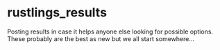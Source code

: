 # rustlings_results
Posting results in case it helps anyone else looking for possible options.  These probably are the best as new but we all start somewhere...
